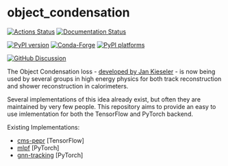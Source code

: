 # object_condensation

[![Actions Status][actions-badge]][actions-link]
[![Documentation Status][rtd-badge]][rtd-link]

[![PyPI version][pypi-version]][pypi-link]
[![Conda-Forge][conda-badge]][conda-link]
[![PyPI platforms][pypi-platforms]][pypi-link]

[![GitHub Discussion][github-discussions-badge]][github-discussions-link]

<!-- SPHINX-START -->

<!-- prettier-ignore-start -->
[actions-badge]:            https://github.com/object-condensation/object_condensation/workflows/CI/badge.svg
[actions-link]:             https://github.com/object-condensation/object_condensation/actions
[conda-badge]:              https://img.shields.io/conda/vn/conda-forge/object_condensation
[conda-link]:               https://github.com/conda-forge/object_condensation-feedstock
[github-discussions-badge]: https://img.shields.io/static/v1?label=Discussions&message=Ask&color=blue&logo=github
[github-discussions-link]:  https://github.com/object-condensation/object_condensation/discussions
[pypi-link]:                https://pypi.org/project/object_condensation/
[pypi-platforms]:           https://img.shields.io/pypi/pyversions/object_condensation
[pypi-version]:             https://img.shields.io/pypi/v/object_condensation
[rtd-badge]:                https://readthedocs.org/projects/object_condensation/badge/?version=latest
[rtd-link]:                 https://object_condensation.readthedocs.io/en/latest/?badge=latest

<!-- prettier-ignore-end -->

The Object Condensation loss - [developed by Jan Kieseler](https://arxiv.org/abs/2002.03605) - is now being used by several groups in high energy physics for both track reconstruction and shower reconstruction in calorimeters. 

Several implementations of this idea already exist, but often they are maintained by very few people. This repository aims to provide an easy to use imlementation for both the TensorFlow and PyTorch backend.  

Existing Implementations: 

* [cms-pepr](https://github.com/cms-pepr/HGCalML) [TensorFlow]
* [mlpf](https://github.com/selvaggi/mlpf/blob/main/README.md) [PyTorch]
* [gnn-tracking](https://github.com/gnn-tracking/gnn_tracking/tree/main) [PyTorch]
